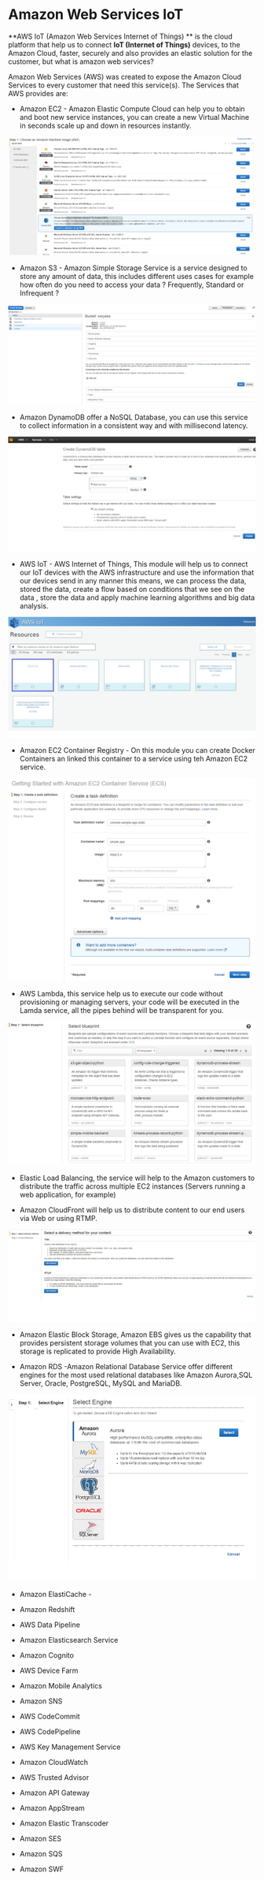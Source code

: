 Amazon Web Services IoT
==

**AWS IoT (Amazon Web Services Internet of Things) ** is the cloud platform that help us to connect **IoT (Internet of Things)** devices, to the Amazon Cloud, faster, securely and also provides an elastic solution for the customer, but what is amazon web services?

Amazon Web Services (AWS) was created to expose the Amazon Cloud Services to every customer that need this service(s). The Services that AWS provides are:

* Amazon EC2 - Amazon Elastic Compute Cloud can help you to obtain and boot new service instances, you can create a new Virtual Machine in seconds scale up and down in resources instantly.

![](S3.jpg)

* Amazon S3 - Amazon Simple Storage Service is a service designed to store any amount of data, this includes different uses cases for example how often do you need to access your data ? Frequently, Standard or Infrequent ?
 
![](S31.jpg)

* Amazon DynamoDB offer a NoSQL Database, you can use this service to collect information in a consistent way and with millisecond latency.

 ![](dynamo.jpg)

* AWS IoT - AWS Internet of Things, This module will help us to connect our IoT devices with the AWS infrastructure and use the information that our devices send in any manner this means, we can process the data, stored the data, create a flow based on conditions that we see on the data , store the data and apply machine learning algorithms and big data analysis.

![](AWSIoT.jpg)

* Amazon EC2 Container Registry - On this module you can create Docker Containers an linked this container to a service using teh Amazon EC2 service.

![](AWSContainer.jpg)

* AWS Lambda, this service help us to execute our code without provisioning or managing servers, your code will be executed in the Lamda service, all the pipes behind will be transparent for you.

![](lambda.jpg)

* Elastic Load Balancing, the service will help to the Amazon customers to distribute the traffic across multiple EC2 instances (Servers running a web application, for example)


* Amazon CloudFront will help us to distribute content to our end users via Web or using RTMP.

![](cloudfront.jpg)

* Amazon Elastic Block Storage, Amazon EBS gives us the capability that provides persistent storage volumes that you can use with EC2, this storage is replicated to provide High Availability.

* Amazon RDS -Amazon Relational Database Service offer different engines for the most used relational databases like Amazon Aurora,SQL Server, Oracle, PostgreSQL, MySQL and MariaDB.

![](AWSRDS.jpg)

* Amazon ElastiCache -



* Amazon Redshift
* AWS Data Pipeline
* Amazon Elasticsearch Service
* Amazon Cognito
* AWS Device Farm
* Amazon Mobile Analytics
* Amazon SNS
* AWS CodeCommit
* AWS CodePipeline
* AWS Key Management Service 
* Amazon CloudWatch
* AWS Trusted Advisor
* Amazon API Gateway
* Amazon AppStream
* Amazon Elastic Transcoder
* Amazon SES
* Amazon SQS
* Amazon SWF